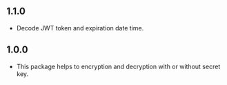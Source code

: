## 1.1.0

* Decode JWT token and expiration date time.

## 1.0.0

* This package helps to encryption and decryption with or without secret key.
